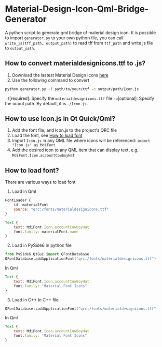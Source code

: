 # Material-Design-Icon-Qml-Bridge-Generator
A python script to generate qml bridge of material design icon. It is possible to import `generator.py` to your own python file, you can call `write_js(tff_path, output_path)` to read tff from `ttf_path` and write js file to `output_path`.

## How to convert materialdesignicons.ttf to .js?
1. Download the lastest Material Design Icons [here](https://pictogrammers.com/library/mdi/)
2. Use the following command to convert
```sh
python generator.py -f path/to/your/ttf -o output/path/Icon.js
```
`-f`[required]: Specify the `materialdesignicons.ttf` file
`-o`[optional]: Specify the ouput path. By default, it is `./Icon.js`.

## How to use Icon.js in Qt Quick/Qml?
1. Add the font file, and Icon.js to the project's QRC file
2. Load the font, see [How to load font](#how-to-load-font)
3. Import `Icon.js` in any QML file where icons will be referenced: `import "Icon.js" as MdiFont`
4. Add the desired icon to any QML item that can display text, e.g. `MdiFont.Icon.accountCowboyHat`

## How to load font?
There are various ways to load font
1. Load in Qml
```qml
FontLoader {
    id: materialFont
    source: "qrc:/fonts/materialdesignicons.ttf"
}

Text {
    text: MdiFont.Icon.accountCowBoyHat
    font.family: materialFont.name
}
```
2. Load in PySide6
In python file
```py
from PySide6.QtGui import QFontDatabase
QFontDatabase.addApplicationFont("qrc:/fonts/materialdesignicons.ttf")
```
In Qml
```qml
Text {
    text: MdiFont.Icon.accountCowBoyHat
    font.family: "Material Font Icons"
}
```
3. Load in C++
In C++ file
```cpp
QFontDatabase::addApplicationFont("qrc:/fonts/materialdesignicons.ttf");
```
In Qml
```qml
Text {
    text: MdiFont.Icon.accountCowBoyHat
    font.family: "Material Font Icons"
}
```
